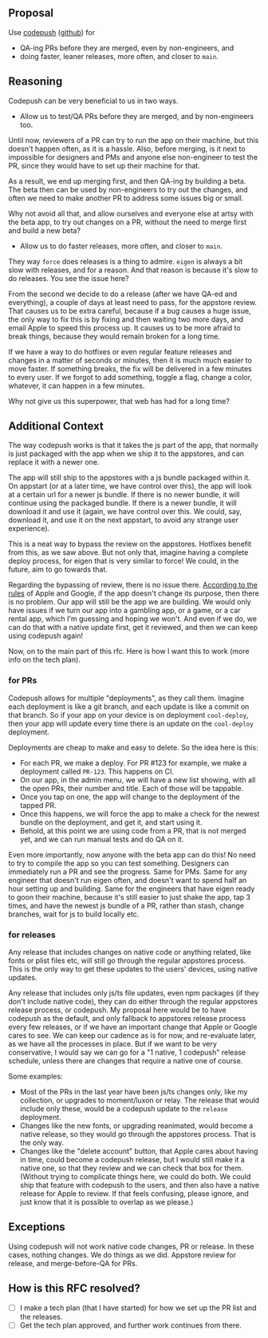 ## Proposal

Use [codepush](https://microsoft.github.io/code-push/) ([github](https://github.com/microsoft/react-native-code-push)) for
- QA-ing PRs before they are merged, even by non-engineers, and
- doing faster, leaner releases, more often, and closer to `main`.

## Reasoning

Codepush can be very beneficial to us in two ways.

- Allow us to test/QA PRs before they are merged, and by non-engineers too.

Until now, reviewers of a PR can try to run the app on their machine, but this doesn't happen often, as it is a hassle. Also, before merging, is it next to impossible for designers and PMs and anyone else non-engineer to test the PR, since they would have to set up their machine for that.

As a result, we end up merging first, and then QA-ing by building a beta. The beta then can be used by non-engineers to try out the changes, and often we need to make another PR to address some issues big or small.

Why not avoid all that, and allow ourselves and everyone else at artsy with the beta app, to try out changes on a PR, without the need to merge first and build a new beta?

- Allow us to do faster releases, more often, and closer to `main`.

They way `force` does releases is a thing to admire. `eigen` is always a bit slow with releases, and for a reason. And that reason is because it's slow to do releases. You see the issue here?

From the second we decide to do a release (after we have QA-ed and everything), a couple of days at least need to pass, for the appstore review. That causes us to be extra careful, because if a bug causes a huge issue, the only way to fix this is by fixing and then waiting two more days, and email Apple to speed this process up. It causes us to be more afraid to break things, because they would remain broken for a long time.

If we have a way to do hotfixes or even regular feature releases and changes in a matter of seconds or minutes, then it is much much easier to move faster. If something breaks, the fix will be delivered in a few minutes to every user. If we forgot to add something, toggle a flag, change a color, whatever, it can happen in a few minutes.

Why not give us this superpower, that web has had for a long time?

## Additional Context

The way codepush works is that it takes the js part of the app, that normally is just packaged with the app when we ship it to the appstores, and can replace it with a newer one.

The app will still ship to the appstores with a js bundle packaged within it. On appstart (or at a later time, we have control over this), the app will look at a certain url for a newer js bundle. If there is no newer bundle, it will continue using the packaged bundle. If there is a newer bundle, it will download it and use it (again, we have control over this. We could, say, download it, and use it on the next appstart, to avoid any strange user experience).

This is a neat way to bypass the review on the appstores. Hotfixes benefit from this, as we saw above. But not only that, imagine having a complete deploy process, for eigen that is very similar to force! We could, in the future, aim to go towards that.

Regarding the bypassing of review, there is no issue there. [According to the rules](https://github.com/microsoft/react-native-code-push#store-guideline-compliance) of Apple and Google, if the app doesn't change its purpose, then there is no problem. Our app will still be the app we are building. We would only have issues if we turn our app into a gambling app, or a game, or a car rental app, which I'm guessing and hoping we won't. And even if we do, we can do that with a native update first, get it reviewed, and then we can keep using codepush again!

Now, on to the main part of this rfc. Here is how I want this to work (more info on the tech plan).

### for PRs

Codepush allows for multiple "deployments", as they call them. Imagine each deployment is like a git branch, and each update is like a commit on that branch. So if your app on your device is on deployment `cool-deploy`, then your app will update every time there is an update on the `cool-deploy` deployment.

Deployments are cheap to make and easy to delete. So the idea here is this:

- For each PR, we make a deploy. For PR #123 for example, we make a deployment called `PR-123`. This happens on CI.
- On our app, in the admin menu, we will have a new list showing, with all the open PRs, their number and title. Each of those will be tappable.
- Once you tap on one, the app will change to the deployment of the tapped PR.
- Once this happens, we will force the app to make a check for the newest bundle on the deployment, and get it, and start using it.
- Behold, at this point we are using code from a PR, that is not merged yet, and we can run manual tests and do QA on it.

Even more importantly, now anyone with the beta app can do this! No need to try to compile the app so you can test something. Designers can immediately run a PR and see the progress. Same for PMs. Same for any engineer that doesn't run eigen often, and doesn't want to spend half an hour setting up and building. Same for the engineers that have eigen ready to goon their machine, because it's still easier to just shake the app, tap 3 times, and have the newest js bundle of a PR, rather than stash, change branches, wait for js to build locally etc.


### for releases

Any release that includes changes on native code or anything related, like fonts or plist files etc, will still go through the regular appstores process. This is the only way to get these updates to the users' devices, using native updates.

Any release that includes only js/ts file updates, even npm packages (if they don't include native code), they can do either through the regular appstores release process, or codepush. My proposal here would be to have codepush as the default, and only fallback to appstores release process every few releases, or if we have an important change that Apple or Google cares to see. We can keep our cadence as is for now, and re-evaluate later, as we have all the processes in place. But if we want to be very conservative, I would say we can go for a "1 native, 1 codepush" release schedule, unless there are changes that require a native one of course.

Some examples:

- Most of the PRs in the last year have been js/ts changes only, like my collection, or upgrades to moment/luxon or relay. The release that would include only these, would be a codepush update to the `release` deployment.
- Changes like the new fonts, or upgrading reanimated, would become a native release, so they would go through the appstores process. That is the only way.
- Changes like the "delete account" button, that Apple cares about having in time, could become a codepush release, but I would still make it a native one, so that they review and we can check that box for them. (Without trying to complicate things here, we could do both. We could ship that feature with codepush to the users, and then also have a native release for Apple to review. If that feels confusing, please ignore, and just know that it is possible to overlap as we please.)

## Exceptions

Using codepush will not work native code changes, PR or release. In these cases, nothing changes. We do things as we did. Appstore review for release, and merge-before-QA for PRs.

## How is this RFC resolved?

- [ ] I make a tech plan (that I have started) for how we set up the PR list and the releases.
- [ ] Get the tech plan approved, and further work continues from there.
